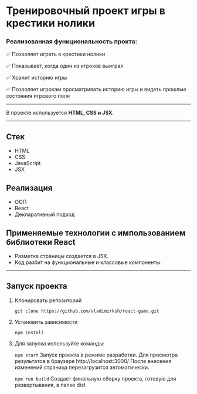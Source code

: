 # Тренировочный проект игры в крестики нолики


### Реализованная функциональность прокта: ###
:white_check_mark: Позволяет играть в крестики нолики 

:white_check_mark: Показывает, когда один из игроков выиграл 

:white_check_mark: Хранит историю игры 

:white_check_mark: Позволяет игрокам просматривать историю игры и видеть прошлые состояния игрового поля 


____
В проекте используется **HTML, CSS и JSX**.
___
## Стек
+ HTML
+ CSS
+ JavaScript
+ JSX


## Реализация
+ ООП
+ React
+ Декларативный подход


## Применяемые технологии с импользованием библиотеки React
+ Разметка страницы создается в JSX.
+ Код разбит на функциональные и классовые компоненты.
___

## Запуск проекта ##

1. Клонировать репозиторий

    ```git clone https://github.com/vladimirksh/react-game.git```

2. Установить зависимости

    ```npm install```

3. Для запуска используйте команды:

    ```npm start```
  Запуск проекта в режиме разработки. Для просмотра результатов в браузере http://localhost:3000/ После внесения изменений страница перезагрузится автоматически.

    ```npm run build```
  Создает финальную сборку проекта, готовую для развертывания, в папке dist
